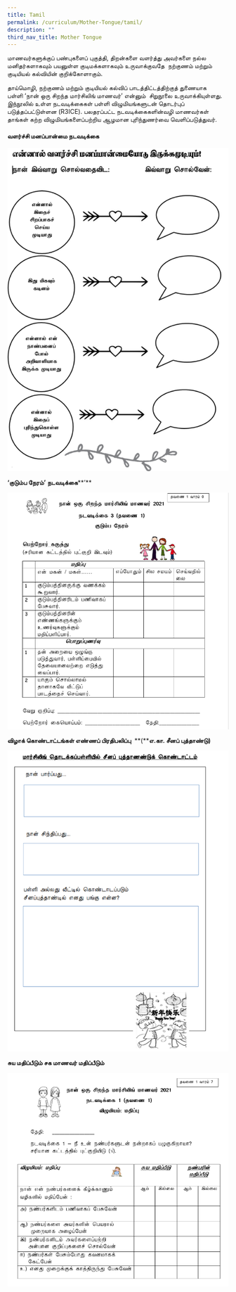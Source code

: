 ```yaml
---
title: Tamil
permalink: /curriculum/Mother-Tongue/tamil/
description: ""
third_nav_title: Mother Tongue
---
```

மாணவர்களுக்குப் பண்புகளைப் புகுத்தி, திறன்களை வளர்த்து அவர்களை நல்ல மனிதர்களாகவும் பயனுள்ள குடிமக்களாகவும் உருவாக்குவதே  நற்குணம் மற்றும் குடியியல் கல்வியின் குறிக்கோளாகும்.

தாய்மொழி, நற்குணம் மற்றும் குடியியல் கல்விப் பாடத்திட்டத்திற்குத் துணையாக பள்ளி ‘நான் ஒரு சிறந்த மார்சிலிங் மாணவர்’ என்னும்  சிறுநூலை உருவாக்கியுள்ளது. இந்நூலில் உள்ள நடவடிக்கைகள் பள்ளி விழுமியங்களுடன் தொடர்புப் படுத்தப்பட்டுள்ளன (R3ICE). பலதரப்பட்ட நடவடிக்கைகளின்வழி மாணவர்கள் தாங்கள் கற்ற விழுமியங்களைப்பற்றிய ஆழமான புரிந்துணர்வை வெளிப்படுத்துவர்.


#### **வளர்ச்சி மனப்பான்மை நடவடிக்கை**

![](/images/TM1.png)

**‘****குடும்ப நேரம்****’** **நடவடிக்கை****’**

![](/images/TM2.png)

**விழாக் கொண்டாட்டங்கள் எண்ணப் பிரதிபலிப்பு**  **(****எ.கா. சீனப் புத்தாண்டு)**

![](/images/TM3.png)

**சுய மதிப்பீடும் சக மாணவர் மதிப்பீடும்**

![](/images/TM4.png)
